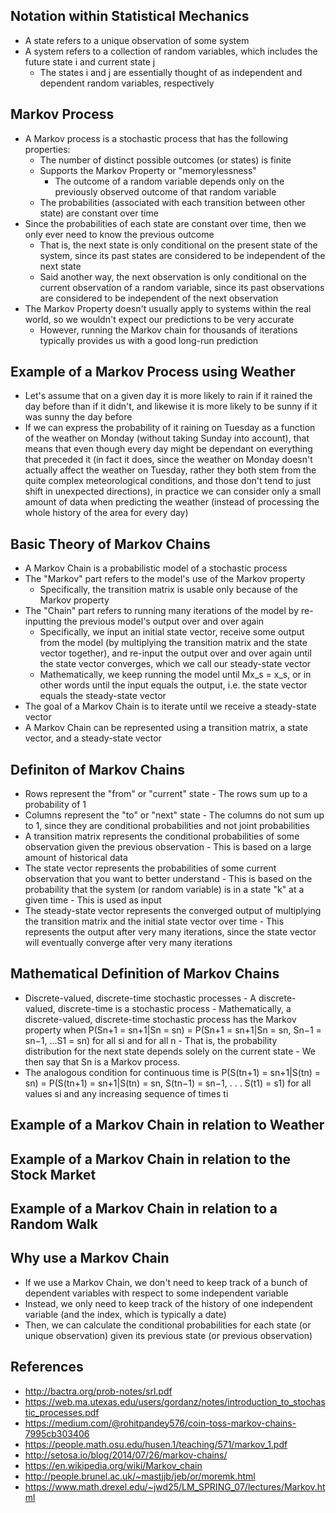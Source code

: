 ## Notation within Statistical Mechanics
- A state refers to a unique observation of some system
- A system refers to a collection of random variables, which includes the future state i and current state j
	- The states i and j are essentially thought of as independent and dependent random variables, respectively

## Markov Process
- A Markov process is a stochastic process that has the following properties:
	- The number of distinct possible outcomes (or states) is finite
	- Supports the Markov Property or "memorylessness"
		- The outcome of a random variable depends only on the previously observed outcome of that random variable
	- The probabilities (associated with each transition between other state) are constant over time
- Since the probabilities of each state are constant over time, then we only ever need to know the previous outcome
	- That is, the next state is only conditional on the present state of the system, since its past states are considered to be independent of the next state
	- Said another way, the next observation is only conditional on the current observation of a random variable, since its past observations are considered to be independent of the next observation 
- The Markov Property doesn't usually apply to systems within the real world, so we wouldn't expect our predictions to be very accurate
	- However, running the Markov chain for thousands of iterations typically provides us with a good long-run prediction

## Example of a Markov Process using Weather
- Let's assume that on a given day it is more likely to rain if it rained the day before than if it didn't, and likewise it is more likely to be sunny if it was sunny the day before
- If we can express the probability of it raining on Tuesday as a function of the weather on Monday (without taking Sunday into account), that means that even though every day might be dependant on everything that preceded it (in fact it does, since the weather on Monday doesn't actually affect the weather on Tuesday, rather they both stem from the quite complex meteorological conditions, and those don't tend to just shift in unexpected directions), in practice we can consider only a small amount of data when predicting the weather (instead of processing the whole history of the area for every day)

## Basic Theory of Markov Chains
- A Markov Chain is a probabilistic model of a stochastic process
- The "Markov" part refers to the model's use of the Markov property
	- Specifically, the transition matrix is usable only because of the Markov property
- The "Chain" part refers to running many iterations of the model by re-inputting the previous model's output over and over again
	- Specifically, we input an initial state vector, receive some output from the model (by multiplying the transition matrix and the state vector together), and re-input the output over and over again until the state vector converges, which we call our steady-state vector
	- Mathematically, we keep running the model until Mx_s = x_s, or in other words until the input equals the output, i.e. the state vector equals the steady-state vector
- The goal of a Markov Chain is to iterate until we receive a steady-state vector 
- A Markov Chain can be represented using a transition matrix, a state vector, and a steady-state vector

## Definiton of Markov Chains
- Rows represent the "from" or "current" state
        - The rows sum up to a probability of 1
- Columns represent the "to" or "next" state
        - The columns do not sum up to 1, since they are conditional probabilities and not joint probabilities
- A transition matrix represents the conditional probabilities of some observation given the previous observation
        - This is based on a large amount of historical data
- The state vector represents the probabilities of some current observation that you want to better understand
        - This is based on the probability that the system (or random variable) is in a state "k" at a given time
        - This is used as input
- The steady-state vector represents the converged output of multiplying the transition matrix and the initial state vector over time
        - This represents the output after very many iterations, since the state vector will eventually converge after very many iterations

## Mathematical Definition of Markov Chains
- Discrete-valued, discrete-time stochastic processes
        - A discrete-valued, discrete-time is a stochastic process
        - Mathematically, a discrete-valued, discrete-time stochastic process has the Markov property when P(Sn+1 = sn+1|Sn = sn) = P(Sn+1 = sn+1|Sn = sn, Sn−1 = sn−1, ...S1 = sn) for all si and for all n
        - That is, the probability distribution for the next state depends solely on the current state
        - We then say that Sn is a Markov process.
- The analogous condition for continuous time is P(S(tn+1) = sn+1|S(tn) = sn) = P(S(tn+1) = sn+1|S(tn) = sn, S(tn−1) = sn−1, . . . S(t1) = s1) for all values si and any increasing sequence of times ti

## Example of a Markov Chain in relation to Weather

## Example of a Markov Chain in relation to the Stock Market

## Example of a Markov Chain in relation to a Random Walk

## Why use a Markov Chain
- If we use a Markov Chain, we don't need to keep track of a bunch of dependent variables with respect to some independent variable
- Instead, we only need to keep track of the history of one independent variable (and the index, which is typically a date)
- Then, we can calculate the conditional probabilities for each state (or unique observation) given its previous state (or previous observation)

## References
- http://bactra.org/prob-notes/srl.pdf
- https://web.ma.utexas.edu/users/gordanz/notes/introduction_to_stochastic_processes.pdf
- https://medium.com/@rohitpandey576/coin-toss-markov-chains-7995cb303406
- https://people.math.osu.edu/husen.1/teaching/571/markov_1.pdf
- http://setosa.io/blog/2014/07/26/markov-chains/
- https://en.wikipedia.org/wiki/Markov_chain
- http://people.brunel.ac.uk/~mastjjb/jeb/or/moremk.html
- https://www.math.drexel.edu/~jwd25/LM_SPRING_07/lectures/Markov.html
